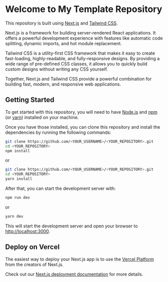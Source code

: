 # Welcome to My Template Repository

This repository is built using [Next.js](https://nextjs.org/) and [Tailwind CSS](https://tailwindcss.com/).

Next.js is a framework for building server-rendered React applications. It offers a powerful development experience with features like automatic code splitting, dynamic imports, and hot module replacement.

Tailwind CSS is a utility-first CSS framework that makes it easy to create fast-loading, highly-readable, and fully-responsive designs. By providing a wide range of pre-defined CSS classes, it allows you to quickly build custom designs without writing any CSS yourself.

Together, Next.js and Tailwind CSS provide a powerful combination for building fast, modern, and responsive web applications.

## Getting Started

To get started with this repository, you will need to have [Node.js](https://nodejs.org/) and [npm](https://www.npmjs.com/) (or [yarn](https://yarnpkg.com/)) installed on your machine.

Once you have those installed, you can clone this repository and install the dependencies by running the following commands:

```bash
git clone https://github.com/<YOUR_USERNAME>/<YOUR_REPOSITORY>.git
cd <YOUR_REPOSITORY>
npm install
```

or

```bash
git clone https://github.com/<YOUR_USERNAME>/<YOUR_REPOSITORY>.git
cd <YOUR_REPOSITORY>
yarn install
```

After that, you can start the development server with:

```bash
npm run dev
```

or

```bash
yarn dev
```

This will start the development server and open your browser to [http://localhost:3000](http://localhost:3000).

## Deploy on Vercel

The easiest way to deploy your Next.js app is to use the [Vercel Platform](https://vercel.com/new?utm_medium=default-template&filter=next.js&utm_source=create-next-app&utm_campaign=create-next-app-readme) from the creators of Next.js.

Check out our [Next.js deployment documentation](https://nextjs.org/docs/deployment) for more details.
